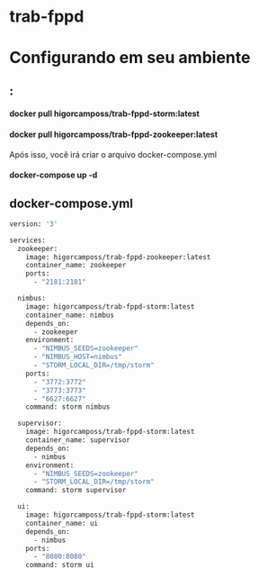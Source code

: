 # trab-fppd


# Configurando em seu ambiente
## :
#### docker pull higorcamposs/trab-fppd-storm:latest
#### docker pull higorcamposs/trab-fppd-zookeeper:latest

Após isso, você irá criar o arquivo docker-compose.yml
#### docker-compose up -d

## docker-compose.yml
```bash
version: '3'

services:
  zookeeper:
    image: higorcamposs/trab-fppd-zookeeper:latest
    container_name: zookeeper
    ports:
      - "2181:2181"

  nimbus:
    image: higorcamposs/trab-fppd-storm:latest
    container_name: nimbus
    depends_on:
      - zookeeper
    environment:
      - "NIMBUS_SEEDS=zookeeper"
      - "NIMBUS_HOST=nimbus"
      - "STORM_LOCAL_DIR=/tmp/storm"
    ports:
      - "3772:3772"
      - "3773:3773"
      - "6627:6627"
    command: storm nimbus

  supervisor:
    image: higorcamposs/trab-fppd-storm:latest
    container_name: supervisor
    depends_on:
      - nimbus
    environment:
      - "NIMBUS_SEEDS=zookeeper"
      - "STORM_LOCAL_DIR=/tmp/storm"
    command: storm supervisor

  ui:
    image: higorcamposs/trab-fppd-storm:latest
    container_name: ui
    depends_on:
      - nimbus
    ports:
      - "8080:8080"
    command: storm ui

